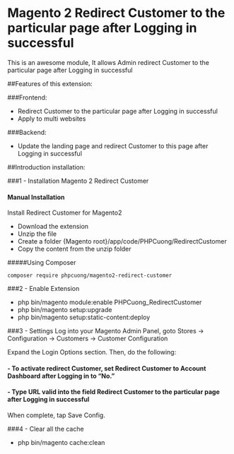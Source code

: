 # Magento 2 Redirect Customer to the particular page after Logging in successful
This is an awesome module, It allows Admin redirect Customer to the particular page after Logging in successful

##Features of this extension:

###Frontend:
- Redirect Customer to the particular page after Logging in successful
- Apply to multi websites

###Backend:
- Update the landing page and redirect Customer to this page after Logging in successful

##Introduction installation:

###1 - Installation Magento 2 Redirect Customer
#### Manual Installation
Install Redirect Customer for Magento2
 * Download the extension
 * Unzip the file
 * Create a folder {Magento root}/app/code/PHPCuong/RedirectCustomer
 * Copy the content from the unzip folder


#####Using Composer

```
composer require phpcuong/magento2-redirect-customer

```

###2 - Enable Extension
 * php bin/magento module:enable PHPCuong_RedirectCustomer
 * php bin/magento setup:upgrade
 * php bin/magento setup:static-content:deploy

###3 - Settings
Log into your Magento Admin Panel, goto Stores -> Configuration -> Customers -> Customer Configuration

Expand the Login Options section. Then, do the following:

#### - To activate redirect Customer, set Redirect Customer to Account Dashboard after Logging in to “No.”
#### - Type URL valid into the field Redirect Customer to the particular page after Logging in successful

When complete, tap Save Config.

###4 - Clear all the cache
* php bin/magento cache:clean

